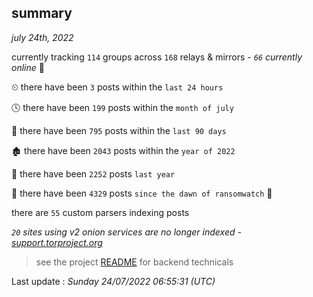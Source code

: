 
## summary
_july 24th, 2022_

currently tracking `114` groups across `168` relays & mirrors - _`66` currently online_ 📡

⏲ there have been `3` posts within the `last 24 hours`

🕓 there have been `199` posts within the `month of july`

📅 there have been `795` posts within the `last 90 days`

🏚 there have been `2043` posts within the `year of 2022`

🚀 there have been `2252` posts `last year`

🦕 there have been `4329` posts `since the dawn of ransomwatch` 🐣

there are `55` custom parsers indexing posts

_`20` sites using v2 onion services are no longer indexed - [support.torproject.org](https://support.torproject.org/onionservices/v2-deprecation/)_

> see the project [README](https://github.com/jmousqueton/ransomwatch#readme) for backend technicals



Last update : _Sunday 24/07/2022 06:55:31 (UTC)_

